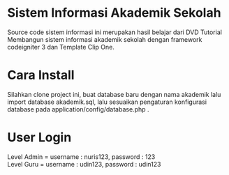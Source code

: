 # Sistem Informasi Akademik Sekolah
Source code sistem informasi ini merupakan hasil belajar dari DVD Tutorial Membangun sistem informasi akademik 
sekolah dengan framework codeigniter 3 dan Template Clip One.

# Cara Install
Silahkan clone project ini, buat database baru dengan nama akademik lalu import database akademik.sql, lalu sesuaikan pengaturan konfigurasi database pada application/config/database.php .
# User Login
Level Admin =  username : nuris123, password : 123
<br>
Level Guru  = username : udin123, password : udin123
<br>

